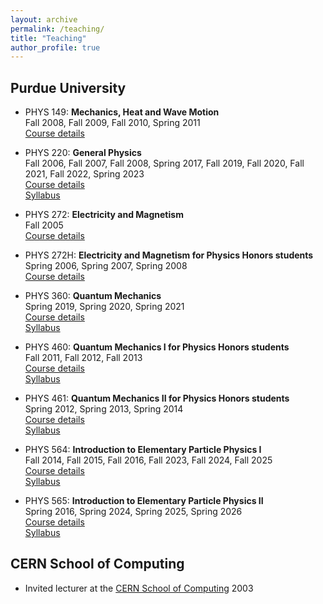 ```yaml
---
layout: archive
permalink: /teaching/
title: "Teaching"
author_profile: true
---
```



## Purdue University

- PHYS 149: **Mechanics, Heat and Wave Motion**  
  Fall 2008, Fall 2009, Fall 2010, Spring 2011  
  [Course details](http://physics.purdue.edu/academic-programs/courses/course_catalog_details.php?c=phys149)

- PHYS 220: **General Physics**  
  Fall 2006, Fall 2007, Fall 2008, Spring 2017, Fall 2019, Fall 2020, Fall 2021, Fall 2022, Spring 2023  
  [Course details](http://physics.purdue.edu/academic-programs/courses/course_detail.php?c=phys220)  
  [Syllabus](/files/Syllabus_220.pdf)  

- PHYS 272: **Electricity and Magnetism**  
  Fall 2005  
  [Course details](http://physics.purdue.edu/academic-programs/courses/course_detail.php?c=phys272)  

- PHYS 272H: **Electricity and Magnetism for Physics Honors students**  
  Spring 2006, Spring 2007, Spring 2008  
  [Course details](http://physics.purdue.edu/academic-programs/courses/course_catalog_details.php?c=phys272h)  

- PHYS 360: **Quantum Mechanics**  
  Spring 2019, Spring 2020, Spring 2021  
  [Course details](http://physics.purdue.edu/academic-programs/courses/course_catalog_details.php?c=phys360)  
  [Syllabus](/files/Syllabus_360.pdf)

- PHYS 460: **Quantum Mechanics I for Physics Honors students**  
  Fall 2011, Fall 2012, Fall 2013  
  [Course details](http://physics.purdue.edu/academic-programs/courses/course_detail.php?c=phys460)  
  [Syllabus](/files/Syllabus_460.pdf)  

- PHYS 461: **Quantum Mechanics II for Physics Honors students**  
  Spring 2012, Spring 2013, Spring 2014  
  [Course details](http://physics.purdue.edu/academic-programs/courses/course_catalog_details.php?c=phys461)  
  [Syllabus](/files/Syllabus_461.pdf)  

- PHYS 564: **Introduction to Elementary Particle Physics I**  
  Fall 2014, Fall 2015, Fall 2016, Fall 2023, Fall 2024, Fall 2025  
  [Course details](http://physics.purdue.edu/academic-programs/courses/course_detail.php?c=phys564)  
  [Syllabus](/files/Syllabus_564.pdf)  

- PHYS 565: **Introduction to Elementary Particle Physics II**  
  Spring 2016, Spring 2024, Spring 2025, Spring 2026  
  [Course details](http://physics.purdue.edu/academic-programs/courses/course_catalog_details.php?c=phys565)  
  [Syllabus](/files/Syllabus_565.pdf)  


## CERN School of Computing
- Invited lecturer at the [CERN School of Computing](https://csc.web.cern.ch) 2003
